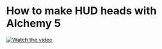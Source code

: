 # How to make HUD heads with Alchemy 5

[![Watch the video](https://i.imgur.com/vKb2F1B.png)](https://www.youtube.com/watch?v=PyRXGYM1eyo)
